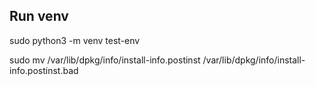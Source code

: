 ## Run venv
sudo python3 -m venv test-env

sudo mv /var/lib/dpkg/info/install-info.postinst /var/lib/dpkg/info/install-info.postinst.bad